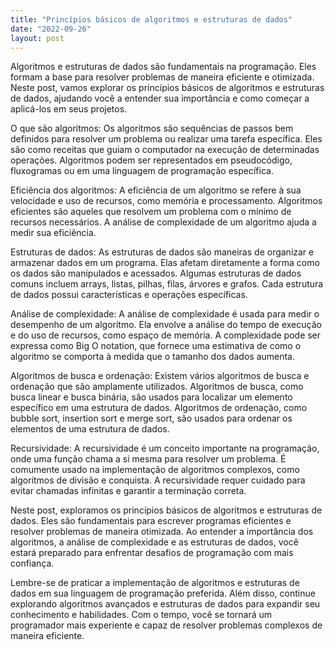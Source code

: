 ```yaml
---
title: "Princípios básicos de algoritmos e estruturas de dados"
date: "2022-09-26"
layout: post
---
```


Algoritmos e estruturas de dados são fundamentais na programação. Eles formam a base para resolver problemas de maneira eficiente e otimizada. Neste post, vamos explorar os princípios básicos de algoritmos e estruturas de dados, ajudando você a entender sua importância e como começar a aplicá-los em seus projetos.

O que são algoritmos:
Os algoritmos são sequências de passos bem definidos para resolver um problema ou realizar uma tarefa específica. Eles são como receitas que guiam o computador na execução de determinadas operações. Algoritmos podem ser representados em pseudocódigo, fluxogramas ou em uma linguagem de programação específica.

Eficiência dos algoritmos:
A eficiência de um algoritmo se refere à sua velocidade e uso de recursos, como memória e processamento. Algoritmos eficientes são aqueles que resolvem um problema com o mínimo de recursos necessários. A análise de complexidade de um algoritmo ajuda a medir sua eficiência.

Estruturas de dados:
As estruturas de dados são maneiras de organizar e armazenar dados em um programa. Elas afetam diretamente a forma como os dados são manipulados e acessados. Algumas estruturas de dados comuns incluem arrays, listas, pilhas, filas, árvores e grafos. Cada estrutura de dados possui características e operações específicas.

Análise de complexidade:
A análise de complexidade é usada para medir o desempenho de um algoritmo. Ela envolve a análise do tempo de execução e do uso de recursos, como espaço de memória. A complexidade pode ser expressa como Big O notation, que fornece uma estimativa de como o algoritmo se comporta à medida que o tamanho dos dados aumenta.

Algoritmos de busca e ordenação:
Existem vários algoritmos de busca e ordenação que são amplamente utilizados. Algoritmos de busca, como busca linear e busca binária, são usados para localizar um elemento específico em uma estrutura de dados. Algoritmos de ordenação, como bubble sort, insertion sort e merge sort, são usados para ordenar os elementos de uma estrutura de dados.

Recursividade:
A recursividade é um conceito importante na programação, onde uma função chama a si mesma para resolver um problema. É comumente usado na implementação de algoritmos complexos, como algoritmos de divisão e conquista. A recursividade requer cuidado para evitar chamadas infinitas e garantir a terminação correta.

Neste post, exploramos os princípios básicos de algoritmos e estruturas de dados. Eles são fundamentais para escrever programas eficientes e resolver problemas de maneira otimizada. Ao entender a importância dos algoritmos, a análise de complexidade e as estruturas de dados, você estará preparado para enfrentar desafios de programação com mais confiança.

Lembre-se de praticar a implementação de algoritmos e estruturas de dados em sua linguagem de programação preferida. Além disso, continue explorando algoritmos avançados e estruturas de dados para expandir seu conhecimento e habilidades. Com o tempo, você se tornará um programador mais experiente e capaz de resolver problemas complexos de maneira eficiente.